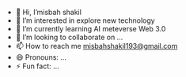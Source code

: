 - 👋 Hi, I’misbah shakil
- 👀 I’m interested in explore new technology
- 🌱 I’m currently learning AI meteverse Web 3.0
- 💞️ I’m looking to collaborate on ...
- 📫 How to reach me misbahshakil193@gmail.com
- 😄 Pronouns: ...
- ⚡ Fun fact: ...

<!---
misbahshakil233/misbahshakil233 is a ✨ special ✨ repository because its `README.md` (this file) appears on your GitHub profile.
You can click the Preview link to take a look at your changes.
--->
